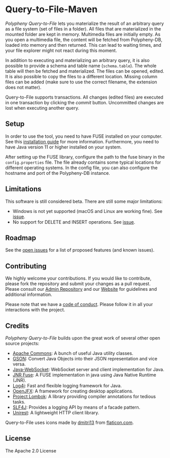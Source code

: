 # Query-to-File-Maven

_Polypheny Query-to-File_ lets you materialize the result of an arbitrary query as a file system (set of files in a folder). All files that are materialized in the mounted folder are kept in memory. Multimedia files are initially empty. As you open a multimedia file, the content will be fetched from Polypheny-DB, loaded into memory and then returned. This can lead to waiting times, and your file explorer might not react during this moment.

In addition to executing and materializing an arbitrary query, it is also possible to provide a schema and table name (`schema.table`). The whole table will then be fetched and materialized. The files can be opened, edited. It is also possible to copy the files to a different location. Missing column files can be added (make sure to use the correct filename, the extension does not matter).

Query-to-File supports transactions. All changes (edited files) are executed in one transaction by clicking the  _commit_ button. Uncommitted changes are lost when executing another query.

## Setup

In order to use the tool, you need to have FUSE installed on your computer. See this [installation guide](https://github.com/SerCeMan/jnr-fuse/blob/master/INSTALLATION.md) for more information. Furthermore, you need to have Java version 11 or higher installed on your system.

After setting up the FUSE library, configure the path to the fuse binary in the `config.properties` file. The file already contains some typical locations for different operating systems. In the config file, you can also configure the hostname and port of the Polypheny-DB instance.

## Limitations

This software is still considered beta. There are still some major limitations:

* Windows is not yet supported (macOS and Linux are working fine). See [issue](https://github.com/polypheny/Polypheny-DB/issues/297).
* No support for DELETE and INSERT operations. See [issue](https://github.com/polypheny/Polypheny-DB/issues/298).

## Roadmap

See the [open issues](https://github.com/polypheny/Polypheny-DB/labels/A-qtf) for a list of proposed features (and known issues).

## Contributing

We highly welcome your contributions. If you would like to contribute, please fork the repository and submit your changes as a pull request. Please consult our [Admin Repository](https://github.com/polypheny/Admin) and our [Website](https://polypheny.org) for guidelines and additional information.

Please note that we have a [code of conduct](https://github.com/polypheny/Admin/blob/master/CODE_OF_CONDUCT.md). Please follow it in all your interactions with the project.

## Credits

_Polypheny Query-to-File_ builds upon the great work of several other open source projects:

* [Apache Commons](http://commons.apache.org/): A bunch of useful Java utility classes.
* [GSON](https://github.com/google/gson): Convert Java Objects into their JSON representation and vice versa.
* [Java-WebSocket](http://tootallnate.github.io/Java-WebSocket/): WebSocket server and client implementation for Java.
* [JNR Fuse](https://github.com/SerCeMan/jnr-fuse): A FUSE implementation in java using Java Native Runtime (JNR).
* [Log4j](https://logging.apache.org/log4j/2.x/): Fast and flexible logging framework for Java.
* [OpenJFX](https://openjfx.io/): A framework for creating desktop applications.
* [Project Lombok](https://projectlombok.org/): A library providing compiler annotations for tedious tasks.
* [SLF4J](http://www.slf4j.org/): Provides a logging API by means of a facade pattern.
* [Unirest](http://kong.github.io/unirest-java/): A lightweight HTTP client library.

Query-to-File uses icons made by [dmitri13](https://www.flaticon.com/authors/dmitri13) from [flaticon.com](https://www.flaticon.com/).

## License

The Apache 2.0 License
